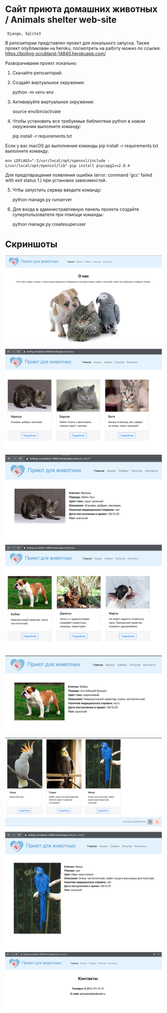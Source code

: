 # Сайт приюта домашних животных / Animals shelter web-site

     Django, Sqlite3
     
В репозитории представлен проект для локального запуска. Также проект опубликован на heroku, посмотреть на работу можно по ссылке: https://boiling-scrubland-14840.herokuapp.com/

Разворачиваем проект локально:

1. Скачайте репозиторий.

2. Создайт виртуальное окружение: 
    
    python -m venv env
    
3. Активируйте виртуальное окружение:

    source env/bin/activate
    
4. Чтобы установить все требуемые библиотеки python в новом окружении выполните команду:
     
    pip install -r requirements.txt
    
  Если у вас macOS до выполнения команды pip install -r requirements.txt выполните команду:

    env LDFLAGS="-I/usr/local/opt/openssl/include -L/usr/local/opt/openssl/lib" pip install psycopg2==2.8.4
    
  Для предотвращения появления ошибки (error: command 'gcc' failed with exit status 1.) при установке зависимостей.

5. Чтбы запустить сервер введите команду:

    python manage.py runserver
    
6. Для входа в администравтивную панель проекта создайте суперпользователя при помощи команды:

    python manage.py createsuperuser
 

# Скриншоты

![Главная](/screenshots/screen_1.png)

![Кошки](/screenshots/screen_2.png)

![Кошки подробнее](/screenshots/screen_3.png)

![Собаки](/screenshots/screen_4.png)

![Собаки подробнее](/screenshots/screen_5.png)

![Попугаи](/screenshots/screen_6.png)

![Попугаи подробнее](/screenshots/screen_7.png)

![Контакты](/screenshots/screen_8.png)
